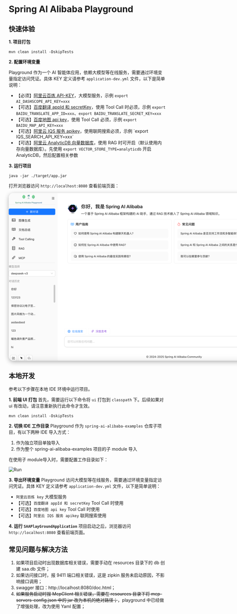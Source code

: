 # Spring AI Alibaba Playground

## 快速体验

**1. 项目打包**
```shell
mvn clean install -DskipTests
```

**2. 配置环境变量**

Playground 作为一个 AI 智能体应用，依赖大模型等在线服务，需要通过环境变量指定访问凭证。具体 KEY 定义请参考 `application-dev.yml` 文件，以下是简单说明：

  - 【必须】[阿里云百炼 API-KEY](https://bailian.console.aliyun.com/?tab=model#/api-key)，大模型服务，示例 `export AI_DASHSCOPE_API_KEY=xxx`
  - 【可选】[百度翻译 appId 和 secretKey](https://api.fanyi.baidu.com/product/113)，使用 Tool Call 时必须，示例 `export BAIDU_TRANSLATE_APP_ID=xxx`、`export BAIDU_TRANSLATE_SECRET_KEY=xxx`
  - 【可选】[百度地图 api key](https://lbs.baidu.com/faq/api)，使用 Tool Call 必须，示例 `export BAIDU_MAP_API_KEY=xxx`
  - 【可选】[阿里云 IQS 服务 apikey](https://help.aliyun.com/document_detail/2870227.html?)，使用联网搜索必须，示例 `export IQS_SEARCH_API_KEY=xxx`
  - 【可选】[阿里云 AnalyticDB 向量数据库](https://help.aliyun.com/zh/analyticdb/analyticdb-for-postgresql/getting-started/instances-with-vector-engine-optimization-enabled/)，使用 RAG 时可开启（默认使用内存向量数据库）。先使用 `export VECTOR_STORE_TYPE=analyticdb` 开启 AnalyticDB，然后配置相关参数

**3. 运行项目**
```shell
java -jar ./target/app.jar
```

打开浏览器访问 `http://localhost:8080` 查看前端页面：

<p align="center">
    <img src="./images/playground.png" alt="PlayGround" style="max-width: 949px; height: 537px; border-radius: 15px; box-shadow: 0 4px 15px rgba(0, 0, 0, 0.3);" />
</p>

## 本地开发

参考以下步骤在本地 IDE 环境中运行项目。

**1. 前端 UI 打包**
首先，需要运行以下命令将 `ui` 打包到 `classpath` 下。后续如果对 ui 有改动，请注意重新执行此命令才生效。

```shell
mvn clean install -DskipTests
```

**2. 切换 IDE 工作目录**
Playground 作为 `spring-ai-alibaba-examples` 仓库子项目，有以下两种 IDE 导入方式：
1. 作为独立项目单独导入
2. 作为整个 spring-ai-alibaba-examples 项目的子 module 导入

在使用子 module导入时，需要配置工作目录如下：

![Run](./images/run.png)

**3. 导出环境变量**
Playground 访问大模型等在线服务，需要通过环境变量指定访问凭证。具体 KEY 定义请参考 `application-dev.yml` 文件，以下是简单说明：
  - `阿里云百炼 key` 大模型服务
  - 【可选】`百度翻译 appId 和 secretKey` Tool Call 时使用
  - 【可选】`百度地图 api key` Tool Call 时使用
  - 【可选】`阿里云 IQS 服务 apikey` 联网搜索使用

**4. 运行 `SAAPlayGroundApplication`**
项目启动之后，浏览器访问 `http://localhost:8080` 查看前端页面。

## 常见问题与解决方法
1. 如果项目启动时出现数据库相关错误，需要手动在 resources 目录下的 db 创建 saa.db 文件；
2. 如果访问接口时，报 9411 端口相关错误，这是 zipkin 服务未启动原因，不影响接口调用；
3. swagger 接口：http://localhost:8080/doc.html；
4. ~~如果服务启动时报 McpClient 相关错误，需要在 resources 目录下将 mcp-servers-config.json 中的 jar 改为本机的绝对路径；~~，playground 中已经做了增强处理，改为使用 Yaml 配置；

